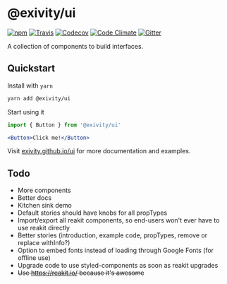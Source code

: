 @exivity/ui
===========

[![npm](https://img.shields.io/npm/v/@exivity/ui.svg)](https://www.npmjs.com/package/@exivity/ui)
[![Travis](https://img.shields.io/travis/com/exivity/ui.svg)](https://travis-ci.com/exivity/ui)
[![Codecov](https://img.shields.io/codecov/c/github/exivity/ui.svg)](https://codecov.io/gh/exivity/ui)
[![Code Climate](https://img.shields.io/codeclimate/maintainability/exivity/ui.svg)](https://codeclimate.com/github/exivity/ui)
[![Gitter](https://badges.gitter.im/exivity.svg)](https://gitter.im/exivity)

A collection of components to build interfaces.

Quickstart
----------

Install with `yarn`

```bash
yarn add @exivity/ui
```

Start using it

```jsx
import { Button } from '@exivity/ui'

<Button>Click me!</Button>
```

Visit [exivity.github.io/ui](https://exivity.github.io/ui/) for more documentation and examples.

Todo
----

- More components
- Better docs
- Kitchen sink demo
- Default stories should have knobs for all propTypes
- Import/export all reakit components, so end-users won't ever have to use reakit directly
- Better stories (introduction, example code, propTypes, remove or replace withInfo?)
- Option to embed fonts instead of loading through Google Fonts (for offline use)
- Upgrade code to use styled-components as soon as reakit upgrades
- ~~Use https://reakit.io/ because it's awesome~~

